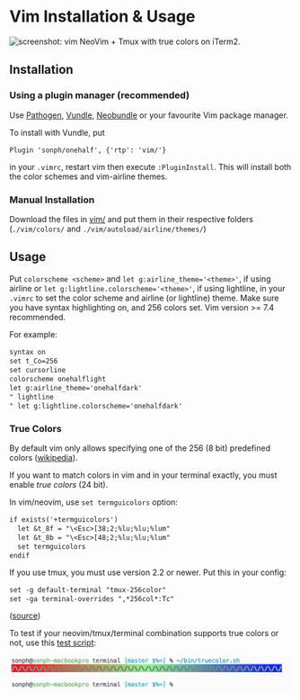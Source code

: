 # Vim Installation & Usage

![screenshot: vim](../screenshots/vim.png)
NeoVim + Tmux with true colors on iTerm2.

## Installation
### Using a plugin manager (recommended)

Use [Pathogen](http://github.com/tpope/vim-pathogen),
[Vundle](http://github.com/gmarik/vundle),
[Neobundle](http://github.com/Shougo/neobundle.vim) or your favourite Vim
package manager.

To install with Vundle, put

    Plugin 'sonph/onehalf', {'rtp': 'vim/'}

in your `.vimrc`, restart vim then execute `:PluginInstall`. This will install
both the color schemes and vim-airline themes.

### Manual Installation
Download the files in [vim/](./) and put them in their respective folders
(`./vim/colors/` and `./vim/autoload/airline/themes/`)

## Usage
Put `colorscheme <scheme>` and `let g:airline_theme='<theme>'`, if using airline
or `let g:lightline.colorscheme='<theme>'`, if using lightline, in your `.vimrc`
to set the color scheme and airline (or lightline) theme. Make sure you have
syntax highlighting on, and 256 colors set. Vim version >= 7.4 recommended.

For example:

    syntax on
    set t_Co=256
    set cursorline
    colorscheme onehalflight
    let g:airline_theme='onehalfdark'
	" lightline
	" let g:lightline.colorscheme='onehalfdark'


### True Colors
By default vim only allows specifying one of the 256 (8 bit) predefined colors
([wikipedia](https://en.wikipedia.org/wiki/ANSI_escape_code#8-bit)).

If you want to match colors in vim and in your terminal exactly, you must enable _true colors_ (24
bit).

In vim/neovim, use `set termguicolors` option:

```
if exists('+termguicolors')
  let &t_8f = "\<Esc>[38;2;%lu;%lu;%lum"
  let &t_8b = "\<Esc>[48;2;%lu;%lu;%lum"
  set termguicolors
endif
```

If you use tmux, you must use version 2.2 or newer. Put this in your config:

```
set -g default-terminal "tmux-256color"
set -ga terminal-overrides ",*256col*:Tc"
```

([source](https://github.com/tmux/tmux/issues/1246))

To test if your neovim/tmux/terminal combination supports true colors or not, use this
[test script](https://github.com/sonph/dotfiles/blob/master/bin/truecolor.sh):

![truecolors](./truecolors.png)
